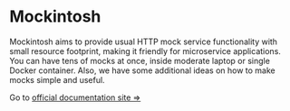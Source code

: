 # Mockintosh

Mockintosh aims to provide usual HTTP mock service functionality with small resource footprint, making it friendly for
microservice applications. You can have tens of mocks at once, inside moderate laptop or single Docker container. Also,
we have some additional ideas on how to make mocks simple and useful.

Go to [official documentation site =>](https://up9inc.github.io/mockintosh/)

